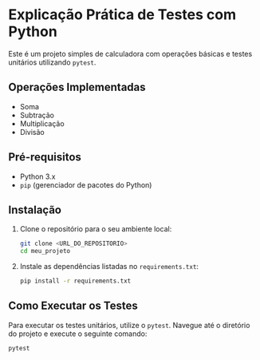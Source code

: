 # Explicação Prática de Testes com Python

Este é um projeto simples de calculadora com operações básicas e testes unitários utilizando `pytest`.


## Operações Implementadas

- Soma
- Subtração
- Multiplicação
- Divisão

## Pré-requisitos

- Python 3.x
- `pip` (gerenciador de pacotes do Python)

## Instalação

1. Clone o repositório para o seu ambiente local:

    ```sh
    git clone <URL_DO_REPOSITORIO>
    cd meu_projeto
    ```

2. Instale as dependências listadas no `requirements.txt`:

    ```sh
    pip install -r requirements.txt
    ```

## Como Executar os Testes

Para executar os testes unitários, utilize o `pytest`. Navegue até o diretório do projeto e execute o seguinte comando:

```sh
pytest

